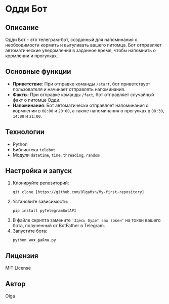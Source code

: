 # Одди Бот

## Описание

Одди Бот - это телеграм-бот, созданный для напоминания о необходимости кормить и выгуливать вашего питомца. Бот отправляет автоматические уведомления в заданное время, чтобы напомнить о кормлении и прогулках.

## Основные функции

- **Приветствие**: При отправке команды `/start`, бот приветствует пользователя и начинает отправлять напоминания.
- **Факты**: При отправке команды `/fact`, бот отправляет случайный факт о питомце Одди.
- **Напоминания**: Бот автоматически отправляет напоминания о кормлении в `08:00` и `20:00`, а также напоминания о прогулках в `08:30`, `14:00` и `21:00`.

## Технологии

- Python
- Библиотека `telebot`
- Модули `datetime`, `time`, `threading`, `random`

## Настройка и запуск

1. Клонируйте репозиторий:
   ```
   git clone [https://github.com/OlgaMsn/My-first-repository]
   ```
2. Установите зависимости:
   ```
   pip install pyTelegramBotAPI
   ```
3. В файле скрипта замените `'Здесь будет ваш токен'` на токен вашего бота, полученный от BotFather в Telegram.
4. Запустите бота:
   ```
   python имя_файла.py
   ```

## Лицензия

MIT License

## Автор

Olga